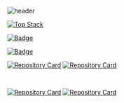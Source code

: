 ![header](https://capsule-render.vercel.app/api?type=waving&color=auto&height=150&section=header&text=SU%20YOUNG%20YANG&fontSize=65&animation=fadeIn&fontAlignY=38&descAlignY=55&descAlign=65)

[![Top Stack](https://widget.realdeveloper.pro/api/top?stack=django,Node.js,Nest.js)](https://github.com/tasddc1226)

[![Badge](https://widget.realdeveloper.pro/api/badge?title=Languages%20and%20Framework&badges=Python,Django,NestJS,JavaScript,TypeScript,Node.js,C%2B%2B)](https://github.com/tasddc1226)

[![Badge](https://widget.realdeveloper.pro/api/badge?title=Database%20and%20DevOps&badges=MySQL,MongoDB,Mongoose,Firebase,Git,GitHub,Slack,Notion,Docker,Nginx)](https://github.com/tasddc1226)

[![Repository Card](https://widget.realdeveloper.pro/api/card?user=tasddc1226&repo=MoaData-Wanted-A&locale=ko)](https://github.com/tasddc1226/MoaData-Wanted-A)
[![Repository Card](https://widget.realdeveloper.pro/api/card?user=tasddc1226&repo=Madup-Wanted-A&locale=ko)](https://github.com/tasddc1226/Madup-Wanted-A)

<br>

[![Repository Card](https://widget.realdeveloper.pro/api/card?user=tasddc1226&repo=Human-Scape-Wanted-A&locale=ko)](https://github.com/tasddc1226/Human-Scape-Wanted-A)
[![Repository Card](https://widget.realdeveloper.pro/api/card?user=tasddc1226&repo=Bear-Robotics-Wanted-A&locale=ko)](https://github.com/tasddc1226/Bear-Robotics-Wanted-A)
